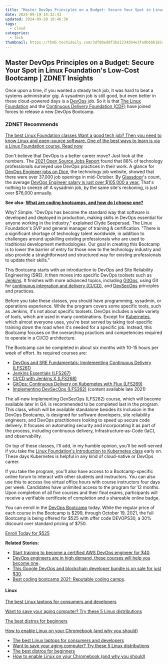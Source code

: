 ```yaml
---
title: "Master DevOps Principles on a Budget: Secure Your Spot in Linux Foundation's Low-Cost Bootcamp | ZDNET Insights"
date: 2024-09-19 14:32:43
updated: 2024-09-20 10:46:38
tags:
  - cloud
categories:
  - tech
thumbnail: https://thmb.techidaily.com/3df80ed0f3ba1234db4e3fe9b6b618140f5c8ecbd00a02e86f21f161aa5eef49.jpg
---
```


## Master DevOps Principles on a Budget: Secure Your Spot in Linux Foundation's Low-Cost Bootcamp | ZDNET Insights

Once upon a time, if you wanted a steady tech job, it was hard to beat a systems administrator gig. A sysadmin job is still good, but even better in these cloud-powered days is a [DevOps](https://www.zdnet.com/article/what-is-devops-an-executive-guide-to-agile-development-and-it-operations/) job. So it is that [The Linux Foundation](https://www.linuxfoundation.org/) and the [Continuous Delivery Foundation (CDF)](https://cd.foundation/) have joined forces to release a new DevOps Bootcamp. 

### **ZDNET** Recommends

[The best Linux Foundation classes Want a good tech job? Then you need to know Linux and open-source software. One of the best ways to learn is via a Linux Foundation course.  Read now](https://www.zdnet.com/article/best-linux-foundation-classes-and-online-linux-courses/)

Don't believe that DevOps is a better career move? Just look at the numbers. The [2021 Open Source Jobs Report](https://www.linuxfoundation.org/resources/publications/open-source-jobs-report-2021/) found that 88% of technology professionals surveyed use DevOps practices in their work. A glance for [DevOps Engineer jobs on Dice](https://www.dice.com/jobs/q-DevOps+Engineer-jobs), the technology job website, showed that there were over 37,000 job openings in mid-October. By [Glassdoor](https://www.glassdoor.com/index.htm)'s count, the average [DevOps Engineer salary is just over $105,000 a year.](https://www.glassdoor.com/Salaries/devops-engineer-salary-SRCH%5FKO0,15.htm) That's nothing to sneeze at! A sysadmin job, by the same site's reckoning, is just over $76,000 annually. 

**See also**: [**What are coding bootcamps, and how do I choose one?**](https://www.zdnet.com/article/what-are-coding-bootcamps-how-do-i-choose-coding-bootcamp/)

Why? Simple. "DevOps has become the standard way that software is developed and deployed in production, making skills in DevOps essential for anyone working in the industry," explained Clyde Seepersad, The Linux Foundation's SVP and general manager of training & certification. "There is a significant shortage of technology talent worldwide, in addition to challenges around upskilling existing professionals who are used to traditional development methodologies. Our goal in creating this Bootcamp is to lower the barrier of entry for those new to the technology industry and also provide a straightforward and structured way for existing professionals to update their skills."

This Bootcamp starts with an introduction to DevOps and Site Reliability Engineering (SRE). It then moves into specific DevOps toolsets such as [Jenkins](https://www.jenkins.io/). It finishes with more advanced topics, including [GitOps](https://www.cloudbees.com/gitops/what-is-gitops), using Git for [continuous integration and delivery (CI/CD)](https://www.hpe.com/us/en/insights/articles/continuous-integration-and-delivery-tool-basics-1807.html), and [DevSecOps](https://www.redhat.com/en/topics/devops/what-is-devsecops) principles and practices.

Before you take these classes, you should have programming, sysadmin, or operations experience. While the program covers some specific tools, such as Jenkins, it's not about specific toolsets. DevOps includes a wide variety of tools, which are used in many combinations. Except for [Kubernetes](https://kubernetes.io/), which almost everyone uses, you're best served by taking tool-specific training down the road when it's needed for a specific job. Instead, this Bootcamp focuses on the overarching practices and competencies required to operate in a CI/CD architecture. 

The Bootcamp can be completed in about six months with 10-15 hours per week of effort. Its required courses are: 

* [DevOps and SRE Fundamentals: Implementing Continuous Delivery (LFS261)](https://shareasale.com/r.cfm?b=999&u=514792&m=59485&afftrack=zd-%5F%5FCOM%5FCLICK%5FID%5F%5F-dtp&urllink=training.linuxfoundation.org%2Ftraining%2Fdevops-and-sre-fundamentals-implementing-continuous-delivery-lfs261%2F%3Futm%5Fsource%3Dlftraining%26utm%5Fmedium%3Dpr%26utm%5Fcampaign%3Ddevopsbc1021)
* [Jenkins Essentials (LFS267)](https://shareasale.com/r.cfm?b=999&u=514792&m=59485&afftrack=zd-%5F%5FCOM%5FCLICK%5FID%5F%5F-dtp&urllink=training.linuxfoundation.org%2Ftraining%2Fjenkins-essentials-lfs267%2F%3Futm%5Fsource%3Dlftraining%26utm%5Fmedium%3Dpr%26utm%5Fcampaign%3Ddevopsbc1021)
* [CI/CD with Jenkins X (LFS268)](https://shareasale.com/r.cfm?b=999&u=514792&m=59485&afftrack=zd-%5F%5FCOM%5FCLICK%5FID%5F%5F-dtp&urllink=training.linuxfoundation.org%2Ftraining%2Fci-cd-with-jenkins-x-lfs268%2F%3Futm%5Fsource%3Dlftraining%26utm%5Fmedium%3Dpr%26utm%5Fcampaign%3Ddevopsbc1021)
* [GitOps: Continuous Delivery on Kubernetes with Flux (LFS269)](https://shareasale.com/r.cfm?b=999&u=514792&m=59485&afftrack=zd-%5F%5FCOM%5FCLICK%5FID%5F%5F-dtp&urllink=training.linuxfoundation.org%2Ftraining%2Fgitops-continuous-delivery-on-kubernetes-with-flux-lfs269%2F%3Futm%5Fsource%3Dlftraining%26utm%5Fmedium%3Dpr%26utm%5Fcampaign%3Ddevopsbc1021)
* [Implementing DevSecOps (LFS262)](https://shareasale.com/r.cfm?b=999&u=514792&m=59485&afftrack=zd-%5F%5FCOM%5FCLICK%5FID%5F%5F-dtp&urllink=training.linuxfoundation.org%2Ftraining%2Fimplementing-devsecops-lfs262%2F%3Futm%5Fsource%3Dlftraining%26utm%5Fmedium%3Dpr%26utm%5Fcampaign%3Ddevopsbc1021) (content available late 2021)

The all-new Implementing DevSecOps (LFS262) course, which will become available later in Q4\. is recommended to be completed last in the program. This class, which will be available standalone besides its inclusion in the DevOps Bootcamp, is designed for software developers, site reliability engineers, and DevOps practitioners looking to speed up secure code delivery. It focuses on automating security and incorporating it as part of the process, including continuous delivery, Infrastructure-as-Code (IaC), and observability. 

On top of these classes, I'll add, in my humble opinion, you'll be well-served if you take the [Linux Foundation's Introduction to Kubernetes class](https://training.linuxfoundation.org/training/introduction-to-kubernetes/) early on. These days Kubernetes is helpful in any kind of cloud-native or DevOps career. 

If you take the program, you'll also have access to a Bootcamp-specific online forum to interact with other students and instructors. You can also use this to access live virtual office hours with course instructors four days per week. Candidates have unlimited access to the program for 12 months. Upon completion of all five courses and their final exams, participants will receive a verifiable certificate of completion and a shareable online badge.

You can enroll in the [DevOps Bootcamp](https://training.linuxfoundation.org/devops-bootcamp-promo/) today. While the regular price of each course in the Bootcamp is $299, through October 19, 2021, the full Bootcamp is being offered for $525 with offer code DEVOPS30, a 30% discount over standard pricing of $750.

[Enroll Today for $525](https://shareasale.com/r.cfm?b=999&u=4338022&m=59485&afftrack=techidaily&urllink=https%3A%2F%2Fdhgate.sjv.io%2F5g6yb2)

**Related Stories:**

* [Start training to become a certified AWS DevOps engineer for $40](https://www.zdnet.com/article/start-training-to-become-a-certified-aws-devops-engineer-for-40/).
* [DevOps engineers are in high demand, these courses will help you become one](https://www.zdnet.com/article/devops-engineers-are-in-high-demand-these-courses-will-help-you-become-one/).
* [This Google DevOps and blockchain developer bundle is on sale for just $30](https://www.zdnet.com/article/this-google-devops-and-blockchain-developer-bundle-is-on-sale-for-just-30/).
* [Best coding bootcamp 2021: Reputable coding camps](https://www.zdnet.com/article/best-coding-bootcamp/).

#### Linux

[The best Linux laptops for consumers and developers](https://www.zdnet.com/article/best-linux-laptop/ "The best Linux laptops for consumers and developers")

[Want to save your aging computer? Try these 5 Linux distributions](https://www.zdnet.com/article/want-to-save-your-old-computer-try-these-5-linux-distributions/ "Want to save your aging computer? Try these 5 Linux distributions")

[The best distros for beginners](https://www.zdnet.com/article/best-linux-desktops-for-beginners/ "The best distros for beginners")

[How to enable Linux on your Chromebook (and why you should)](https://www.zdnet.com/article/how-to-enable-linux-on-your-chromebook-and-why-you-should/ "How to enable Linux on your Chromebook (and why you should)")

* [The best Linux laptops for consumers and developers](https://www.zdnet.com/article/best-linux-laptop/ "The best Linux laptops for consumers and developers")
* [Want to save your aging computer? Try these 5 Linux distributions](https://www.zdnet.com/article/want-to-save-your-old-computer-try-these-5-linux-distributions/ "Want to save your aging computer? Try these 5 Linux distributions")
* [The best distros for beginners](https://www.zdnet.com/article/best-linux-desktops-for-beginners/ "The best distros for beginners")
* [How to enable Linux on your Chromebook (and why you should)](https://www.zdnet.com/article/how-to-enable-linux-on-your-chromebook-and-why-you-should/ "How to enable Linux on your Chromebook (and why you should)")

<ins class="adsbygoogle"
     style="display:block"
     data-ad-format="autorelaxed"
     data-ad-client="ca-pub-7571918770474297"
     data-ad-slot="1223367746"></ins>



<ins class="adsbygoogle"
     style="display:block"
     data-ad-client="ca-pub-7571918770474297"
     data-ad-slot="8358498916"
     data-ad-format="auto"
     data-full-width-responsive="true"></ins>
